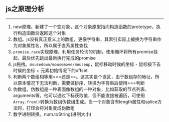 ## js之原理分析

------

1. new原理。新建了一个空对象，这个对象原型指向构造函数的prototype，执行构造函数后返回这个对象
2. 数组。js没有真正意义上的数组，更像字符串，其索引实际上被换为字符串作为对象属性名，所以属于直系属性查找
3. `promise.race`实现原理。利用任务轮询的机制，使用循环将所有promise挂起，最后优先跳出最新执行完成的promise
4. js拖拽。`mousedown/mousemove/mouseup`，鼠标移动时候的坐标 - 鼠标按下去时候的坐标 + 元素初始情况下的offset
5. 判断两个数组相等用===还是==。这其实是个误区，由于数组存的地址，所以原本情况下无法判断，需要做排序、转换为字符串后使用===判断
6. 伪数组。伪数组是一种表面像数组的一种对象，比如获取的节点列表、arguments等，他可以通过下标获取值，但不能直接被遍历，可使用`Array.from()`转换为数组伪数组生成。当一个对象含有length属性和splice方法时，打印会将对象变成伪数组
7. 数字进制转换。num.toString(进制大小)

